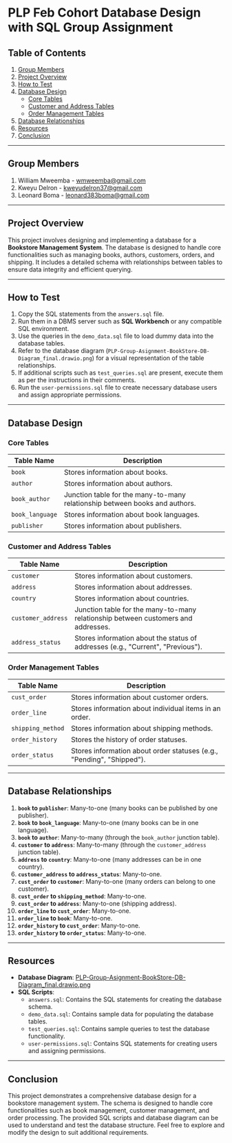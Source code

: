 # PLP Feb Cohort Database Design with SQL Group Assignment

## Table of Contents
1. [Group Members](#group-members)
2. [Project Overview](#project-overview)
3. [How to Test](#how-to-test)
4. [Database Design](#database-design)
   - [Core Tables](#core-tables)
   - [Customer and Address Tables](#customer-and-address-tables)
   - [Order Management Tables](#order-management-tables)
5. [Database Relationships](#database-relationships)
6. [Resources](#resources)
7. [Conclusion](#conclusion)

---

## Group Members
1. William Mweemba - wmweemba@gmail.com  
2. Kweyu Delron - kweyudelron37@gmail.com  
3. Leonard Boma - leonard383boma@gmail.com  

---

## Project Overview
This project involves designing and implementing a database for a **Bookstore Management System**. The database is designed to handle core functionalities such as managing books, authors, customers, orders, and shipping. It includes a detailed schema with relationships between tables to ensure data integrity and efficient querying.

---

## How to Test
1. Copy the SQL statements from the `answers.sql` file.
2. Run them in a DBMS server such as **SQL Workbench** or any compatible SQL environment.
3. Use the queries in the `demo_data.sql` file to load dummy data into the database tables.
4. Refer to the database diagram (`PLP-Group-Asignment-BookStore-DB-Diagram_final.drawio.png`) for a visual representation of the table relationships.
5. If additional scripts such as `test_queries.sql` are present, execute them as per the instructions in their comments.
6. Run the `user-permissions.sql` file to create necessary database users and assign appropriate permissions.

---

## Database Design

### Core Tables
| Table Name      | Description                                      |
|-----------------|--------------------------------------------------|
| `book`          | Stores information about books.                 |
| `author`        | Stores information about authors.               |
| `book_author`   | Junction table for the many-to-many relationship between books and authors. |
| `book_language` | Stores information about book languages.         |
| `publisher`     | Stores information about publishers.             |

### Customer and Address Tables
| Table Name         | Description                                      |
|--------------------|--------------------------------------------------|
| `customer`         | Stores information about customers.              |
| `address`          | Stores information about addresses.              |
| `country`          | Stores information about countries.              |
| `customer_address` | Junction table for the many-to-many relationship between customers and addresses. |
| `address_status`   | Stores information about the status of addresses (e.g., "Current", "Previous"). |

### Order Management Tables
| Table Name         | Description                                      |
|--------------------|--------------------------------------------------|
| `cust_order`       | Stores information about customer orders.        |
| `order_line`       | Stores information about individual items in an order. |
| `shipping_method`  | Stores information about shipping methods.       |
| `order_history`    | Stores the history of order statuses.            |
| `order_status`     | Stores information about order statuses (e.g., "Pending", "Shipped"). |

---

## Database Relationships
1. **`book` to `publisher`**: Many-to-one (many books can be published by one publisher).  
2. **`book` to `book_language`**: Many-to-one (many books can be in one language).  
3. **`book` to `author`**: Many-to-many (through the `book_author` junction table).  
4. **`customer` to `address`**: Many-to-many (through the `customer_address` junction table).  
5. **`address` to `country`**: Many-to-one (many addresses can be in one country).  
6. **`customer_address` to `address_status`**: Many-to-one.  
7. **`cust_order` to `customer`**: Many-to-one (many orders can belong to one customer).  
8. **`cust_order` to `shipping_method`**: Many-to-one.  
9. **`cust_order` to `address`**: Many-to-one (shipping address).  
10. **`order_line` to `cust_order`**: Many-to-one.  
11. **`order_line` to `book`**: Many-to-one.  
12. **`order_history` to `cust_order`**: Many-to-one.  
13. **`order_history` to `order_status`**: Many-to-one.  

---

## Resources
- **Database Diagram**: [PLP-Group-Asignment-BookStore-DB-Diagram_final.drawio.png](PLP-Group-Asignment-BookStore-DB-Diagram_final.drawio.png)  
- **SQL Scripts**:  
  - `answers.sql`: Contains the SQL statements for creating the database schema.  
  - `demo_data.sql`: Contains sample data for populating the database tables.  
  - `test_queries.sql`: Contains sample queries to test the database functionality.   
  - `user-permissions.sql`: Contains SQL statements for creating users and assigning permissions.  

---

## Conclusion
This project demonstrates a comprehensive database design for a bookstore management system. The schema is designed to handle core functionalities such as book management, customer management, and order processing. The provided SQL scripts and database diagram can be used to understand and test the database structure. Feel free to explore and modify the design to suit additional requirements.
